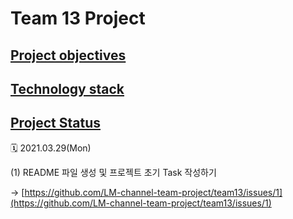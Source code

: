 # Team 13 Project

## <ins><b>Project objectives</b></ins>

## <ins><b>Technology stack</b></ins>

## <ins><b>Project Status</b></ins>

🗓️ 2021.03.29(Mon)

(1) README 파일 생성 및 프로젝트 초기 Task 작성하기

→ [https://github.com/LM-channel-team-project/team13/issues/1](https://github.com/LM-channel-team-project/team13/issues/1)

## <ins></ins>
